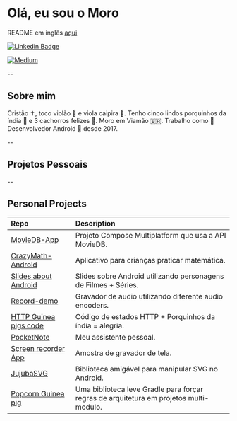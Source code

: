 # Olá, eu sou o Moro

README em inglês [aqui](README.md)

[![Linkedin Badge](https://img.shields.io/badge/-LinkedIn-blue?style=flat-square&logo=Linkedin&logoColor=white)](https://www.linkedin.com/in/gabrielbronzattimoro15031994/)

[![Medium](https://img.shields.io/badge/Medium-12100E?style=for-the-badge&logo=medium&logoColor=white)](https://medium.com/@gabrielbronzattimoro.es)

--

## Sobre mim

Cristão ✝️, toco violão 🎸 e viola caipira 🎻. Tenho cinco lindos porquinhos da índia 🐷 e 3 cachorros felizes 🐶.
Moro em Viamão 🇧🇷. Trabalho como 🤖 Desenvolvedor Android 💚 desde 2017.

--

## Projetos Pessoais

--

## Personal Projects

| Repo                                                                                     | Description                                                                         |
|:-----------------------------------------------------------------------------------------|:------------------------------------------------------------------------------------|
| [MovieDB-App](https://gabrielbmoro.github.io/MovieDB-App)                                | Projeto Compose Multiplatform que usa a API MovieDB.                         |
| [CrazyMath-Android](https://github.com/gabrielbmoro/CrazyMath-Android)                   | Aplicativo para crianças praticar matemática.                               |
| [Slides about Android](https://gabrielbmoro.github.io/slides-about-android-development)  | Slides sobre Android utilizando personagens de Filmes + Séries.                         |
| [Record-demo](https://github.com/gabrielbmoro/record-demo)                               | Gravador de audio utilizando diferente audio encoders.        |
| [HTTP Guinea pigs code](https://gabrielbmoro.github.io/httpguineapigscode)               | Código de estados HTTP + Porquinhos da índia = alegria.                                                     |
| [PocketNote](https://github.com/gabrielbmoro/pocketNote)                                 | Meu assistente pessoal.                                                          |  
| [Screen recorder App](https://github.com/gabrielbmoro/screen-share-recorder)             | Amostra de gravador de tela.                                                             |
| [JujubaSVG](https://github.com/gabrielbmoro/jujubaSVG)                                   | Biblioteca amigável para manipular SVG no Android.                                     |
| [Popcorn Guinea pig](https://github.com/CodandoTV/popcorn-guineapig)                     | Uma biblioteca leve Gradle para forçar regras de arquitetura em projetos multi-modulo.  |
